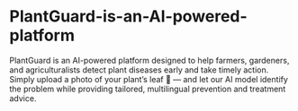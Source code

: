 # PlantGuard-is-an-AI-powered-platform
PlantGuard is an AI-powered platform designed to help farmers, gardeners, and agriculturalists detect plant diseases early and take timely action.  Simply upload a photo of your plant’s leaf 🍃 — and let our AI model identify the problem while providing tailored, multilingual prevention and treatment advice. 
